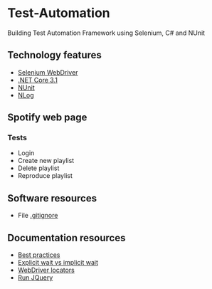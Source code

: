 # Test-Automation
 Building Test Automation Framework using Selenium, C# and NUnit

## Technology features

- [Selenium WebDriver](https://www.selenium.dev/documentation/en/webdriver/)
- [.NET Core 3.1](https://docs.microsoft.com/es-es/dotnet/core/whats-new/dotnet-core-3-1)
- [NUnit](https://nunit.org/)
- [NLog](https://github.com/NLog/NLog/wiki/Getting-started-with-ASP.NET-Core-3)

## Spotify web page

### Tests

- Login
- Create new playlist
- Delete playlist
- Reproduce playlist

## Software resources

- File [.gitignore](https://github.com/github/gitignore/blob/master/VisualStudio.gitignore)

## Documentation resources

- [Best practices](https://ultimateqa.com/automation-patterns-antipatterns/)
- [Explicit wait vs implicit wait](https://ultimateqa.com/explicit-wait-vs-implicit-wait-selenium-webdriver/)
- [WebDriver locators](https://www.automatetheplanet.com/selenium-webdriver-locators-cheat-sheet/)
- [Run JQuery](http://exploreselenium.com/selenium/run-jquery-in-selenium-webdriver/)
